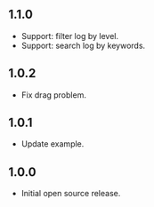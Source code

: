 ## 1.1.0

* Support: filter log by level.
* Support: search log by keywords.

## 1.0.2

* Fix drag problem.

## 1.0.1

* Update example.

## 1.0.0

* Initial open source release.
